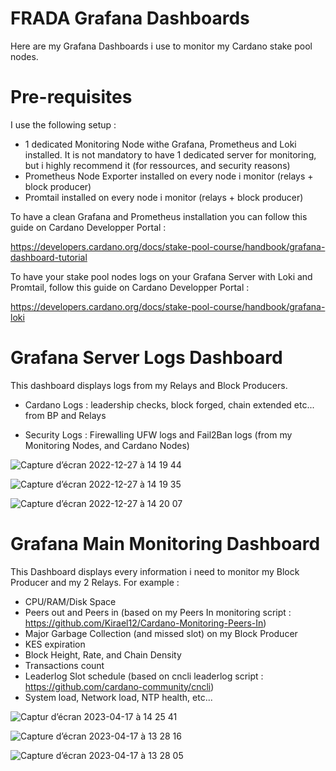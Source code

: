 # FRADA Grafana Dashboards

Here are my Grafana Dashboards i use to monitor my Cardano stake pool nodes.

# Pre-requisites

I use the following setup :

- 1 dedicated Monitoring Node withe Grafana, Prometheus and Loki installed. It is not mandatory to have 1 dedicated server for monitoring, but i highly recommend it (for ressources, and security reasons)
- Prometheus Node Exporter installed on every node i monitor (relays + block producer)
- Promtail installed on every node i monitor (relays + block producer)

To have a clean Grafana and Prometheus installation you can follow this guide on Cardano Developper Portal :

https://developers.cardano.org/docs/stake-pool-course/handbook/grafana-dashboard-tutorial

To have your stake pool nodes logs on your Grafana Server with Loki and Promtail, follow this guide on Cardano Developper Portal :

https://developers.cardano.org/docs/stake-pool-course/handbook/grafana-loki

# Grafana Server Logs Dashboard

This dashboard displays logs from my Relays and Block Producers.

- Cardano Logs : leadership checks, block forged, chain extended etc... from BP and Relays

- Security Logs : Firewalling UFW logs and Fail2Ban logs (from my Monitoring Nodes, and Cardano Nodes)

![Capture d’écran 2022-12-27 à 14 19 44](https://user-images.githubusercontent.com/113426048/209678276-40702f7e-5dce-4b8e-9253-7851eceda726.png)

![Capture d’écran 2022-12-27 à 14 19 35](https://user-images.githubusercontent.com/113426048/209678258-2d46430a-9041-4893-a112-4669963d3aa4.png)

![Capture d’écran 2022-12-27 à 14 20 07](https://user-images.githubusercontent.com/113426048/209678320-9436e890-942c-4b87-84fc-4c13484ee04a.png)

# Grafana Main Monitoring Dashboard 

This Dashboard displays every information i need to monitor my Block Producer and my 2 Relays. For example :

- CPU/RAM/Disk Space
- Peers out and Peers in (based on my Peers In monitoring script : https://github.com/Kirael12/Cardano-Monitoring-Peers-In)
- Major Garbage Collection (and missed slot) on my Block Producer
- KES expiration
- Block Height, Rate, and Chain Density
- Transactions count
- Leaderlog Slot schedule (based on cncli leaderlog script : https://github.com/cardano-community/cncli)
- System load, Network load, NTP health, etc...

![Captur d’écran 2023-04-17 à 14 25 41](https://user-images.githubusercontent.com/113426048/232484701-85b2534b-48a5-4cde-b23c-7f280a98bcd8.png)

![Capture d’écran 2023-04-17 à 13 28 16](https://user-images.githubusercontent.com/113426048/232484173-bd7809ed-b406-49f4-aaea-16d49ae43219.png)

![Capture d’écran 2023-04-17 à 13 28 05](https://user-images.githubusercontent.com/113426048/232484193-a737be79-9d5e-4ad1-b598-041b875427d0.png)


